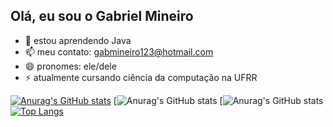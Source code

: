 ## Olá, eu sou o Gabriel Mineiro


- 🌱 estou aprendendo Java
- 📫 meu contato: gabmineiro123@hotmail.com
- 😄 pronomes: ele/dele
- ⚡ atualmente cursando ciência da computação na UFRR

[![Anurag's GitHub stats](https://github-readme-stats.vercel.app/api?username=grapegabi&theme=midnight-purple)](https://github.com/anuraghazra/github-readme-stats)
[![Anurag's GitHub stats](https://github-readme-stats.vercel.app/api?username=grapegabi&show_icons=true&theme=midnight-purple)
[![Anurag's GitHub stats](https://github-readme-stats.vercel.app/api?username=grapegabi&show_icons=true&theme=midnight-purple)
[![Top Langs](https://github-readme-stats.vercel.app/api/top-langs/?username=grapegabi&theme=midnight-purple&layout=donut)](https://github.com/anuraghazra/github-readme-stats)

